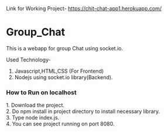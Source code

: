Link for Working Project- https://chit-chat-app1.herokuapp.com/  

# Group_Chat

This is a webapp for group Chat using socket.io.

Used Technology-
1. Javascript,HTML,CSS (For Frontend)
2. Nodejs using socket.io library(Backend).

<h3>How to Run on localhost </h3>
1. Download the project.<br>
2. Do npm install in project directory to install necessary library.<br>
3. Type node index.js.<br>
4. You can see project running on port 8080.<br>
